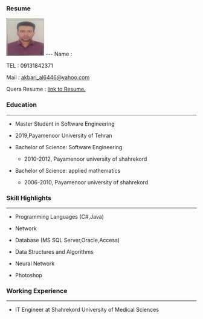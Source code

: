 ### Resume

<html>
      <head>
	<meta charset="utf-8"/>
        <title>ALi Aliakbari Dehkordi</title>
    <body>
        <img src="WhatsApp Image 2020-08-06 at 2.47.38 PM.jpeg"  width="100" height="100"/>
    </body>
</html>
---
Name :

TEL  : 09131842371

Mail : akbari_al6446@yahoo.com <br/>

Quera Resume : [link to Resume.](https://quera.ir/qcv/) <br/>

    
### Education
---
+  Master Student in Software Engineering
  - 2019,Payamenoor University of Tehran  

+ Bachelor of Science: Software Engineering
  - 2010-2012, Payamenoor university of shahrekord

+ Bachelor of Science: applied mathematics
   - 2006-2010, Payamenoor university of shahrekord


### Skill Highlights
---
+	Programming Languages (C#,Java)

+	Network

+	Database (MS SQL Server,Oracle,Access)

+	Data Structures and Algorithms

+	Neural Network

+	Photoshop

### Working Experience
---
+ IT Engineer at Shahrekord University of Medical Sciences
 
